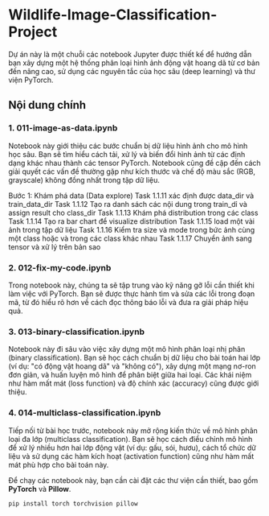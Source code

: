 # Wildlife-Image-Classification-Project

Dự án này là một chuỗi các notebook Jupyter được thiết kế để hướng dẫn bạn xây dựng một hệ thống phân loại hình ảnh động vật hoang dã từ cơ bản đến nâng cao, sử dụng các nguyên tắc của học sâu (deep learning) và thư viện PyTorch.

## Nội dung chính
### 1. 011-image-as-data.ipynb
Notebook này giới thiệu các bước chuẩn bị dữ liệu hình ảnh cho mô hình học sâu. Bạn sẽ tìm hiểu cách tải, xử lý và biến đổi hình ảnh từ các định dạng khác nhau thành các tensor PyTorch. Notebook cũng đề cập đến cách giải quyết các vấn đề thường gặp như kích thước và chế độ màu sắc (RGB, grayscale) không đồng nhất trong tập dữ liệu.

Bước 1: Khám phá data (Data explore)
Task 1.1.11  xác định được data_dir và train_data_dir
Task 1.1.12 Tạo ra danh sách các nội dung trong train_dỉ và assign result cho class_dir
Task 1.1.13 Khám phá distribution trong các class
Task 1.1.14 Tạo ra bar chart để visualize distribution
Task 1.1.15 load một vài ảnh trong tập dữ liệu 
Task 1.1.16 Kiểm tra size và mode trong bức ảnh cùng một class hoặc và trong các class khác nhau 
Task 1.1.17 Chuyển ảnh sang tensor và xử lý trên bản sao 

### 2. 012-fix-my-code.ipynb
Trong notebook này, chúng ta sẽ tập trung vào kỹ năng gỡ lỗi cần thiết khi làm việc với PyTorch. Bạn sẽ được thực hành tìm và sửa các lỗi trong đoạn mã, từ đó hiểu rõ hơn về cách đọc thông báo lỗi và đưa ra giải pháp hiệu quả.

### 3. 013-binary-classification.ipynb
Notebook này đi sâu vào việc xây dựng một mô hình phân loại nhị phân (binary classification). Bạn sẽ học cách chuẩn bị dữ liệu cho bài toán hai lớp (ví dụ: "có động vật hoang dã" và "không có"), xây dựng một mạng nơ-ron đơn giản, và huấn luyện mô hình để phân biệt giữa hai loại. Các khái niệm như hàm mất mát (loss function) và độ chính xác (accuracy) cũng được giới thiệu.

### 4. 014-multiclass-classification.ipynb 
Tiếp nối từ bài học trước, notebook này mở rộng kiến thức về mô hình phân loại đa lớp (multiclass classification). Bạn sẽ học cách điều chỉnh mô hình để xử lý nhiều hơn hai lớp động vật (ví dụ: gấu, sói, hươu), cách tổ chức dữ liệu và sử dụng các hàm kích hoạt (activation function) cũng như hàm mất mát phù hợp cho bài toán này.

Để chạy các notebook này, bạn cần cài đặt các thư viện cần thiết, bao gồm **PyTorch** và **Pillow**.

```bash
pip install torch torchvision pillow
